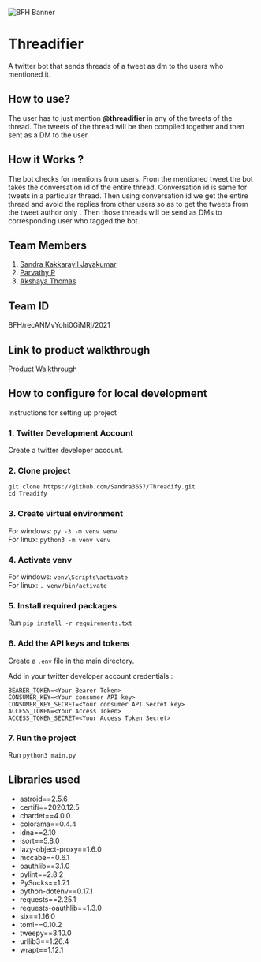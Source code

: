 ![BFH Banner](https://trello-attachments.s3.amazonaws.com/542e9c6316504d5797afbfb9/542e9c6316504d5797afbfc1/39dee8d993841943b5723510ce663233/Frame_19.png)
# Threadifier

A twitter bot that sends threads of a tweet as dm to the users who mentioned it.

## How to use?
The user has to just mention **@threadifier** in any of the tweets of the thread. The tweets of the thread will be then compiled together and then sent as a DM to the user.

## How it Works ?
The bot checks for mentions from users. From the mentioned tweet the bot takes the conversation id of the entire thread. Conversation id is same for tweets in a particular thread. Then using conversation id we get the entire thread and avoid the replies from other users so as to get the tweets from the tweet author only . Then those threads will be send as DMs to corresponding user who tagged the bot.

## Team Members
1. [Sandra Kakkarayil Jayakumar](https://github.com/Sandra3657)
2. [Parvathy P](https://github.com/parvathyp301)
3. [Akshaya Thomas](https://github.com/akshayathomas2001)

## Team ID
BFH/recANMvYohi0GiMRj/2021

## Link to product walkthrough
[Product Walkthrough](https://www.loom.com/share/78be470fe59c46e193dd672c42740296)

## How to configure for local development
Instructions for setting up project

### 1. Twitter Development Account
Create a twitter developer account.

### 2. Clone project

`git clone https://github.com/Sandra3657/Threadify.git`\
`cd Treadify`

### 3.  Create virtual environment

For windows: `py -3 -m venv venv` \
For linux: `python3 -m venv venv`

### 4.  Activate venv

For windows: `venv\Scripts\activate`\
For linux: `. venv/bin/activate`

### 5.  Install required packages
Run `pip install -r requirements.txt`

### 6. Add the API keys and tokens
Create a `.env` file in the main directory.

Add in your twitter developer account credentials :

```
BEARER_TOKEN=<Your Bearer Token>
CONSUMER_KEY=<Your consumer API key>
CONSUMER_KEY_SECRET=<Your consumer API Secret key>
ACCESS_TOKEN=<Your Access Token>
ACCESS_TOKEN_SECRET=<Your Access Token Secret>
```

### 7. Run the project
Run `python3 main.py`


## Libraries used
- astroid==2.5.6
- certifi==2020.12.5
- chardet==4.0.0
- colorama==0.4.4
- idna==2.10
- isort==5.8.0
- lazy-object-proxy==1.6.0
- mccabe==0.6.1
- oauthlib==3.1.0
- pylint==2.8.2
- PySocks==1.7.1
- python-dotenv==0.17.1
- requests==2.25.1
- requests-oauthlib==1.3.0
- six==1.16.0
- toml==0.10.2
- tweepy==3.10.0
- urllib3==1.26.4
- wrapt==1.12.1


